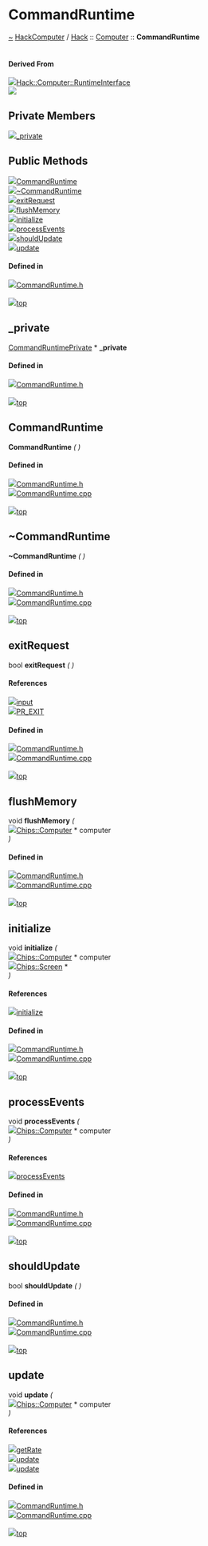 <a id="commandruntime"></a>
<h1>CommandRuntime</h1>
<a id="a01203"></a>
<a href="https://github.com/CharlesCarley/HackComputer#~">~</a>
<a href="index.md#index">HackComputer</a>
<span class="inline-text">/</span>
<a href="a00891.md#hack">Hack</a>
<span class="inline-text">::</span>
<a href="a00901.md#computer">Computer</a>
<span class="inline-text">::</span>
<span class="bold-text"><b>CommandRuntime</b></span>
<br/>
<br/>
<a id="derived-from"></a>
<h4>Derived From</h4>
<div class="icon-link">
<img src="../images/class.svg"/><a href="a01215.md#runtimeinterface">Hack::Computer::RuntimeInterface</a>
</div>
<img src="../images/dot/internal-diagram-42.dot.svg"/><br/>
<a id="private-members"></a>
<h2>Private Members</h2>
<span class="icon-list-item"><a href="#_private" class="icon-list-item"><img src="../images/class.svg" class="icon-list-item"/><span class="icon-list-item">_private</span>
</a>
</span>
<br/>
<a id="public-methods"></a>
<h2>Public Methods</h2>
<span class="icon-list-item"><a href="#commandruntime" class="icon-list-item"><img src="../images/class.svg" class="icon-list-item"/><span class="icon-list-item">CommandRuntime</span>
</a>
</span>
<br/>
<span class="icon-list-item"><a href="#~commandruntime" class="icon-list-item"><img src="../images/class.svg" class="icon-list-item"/><span class="icon-list-item">~CommandRuntime</span>
</a>
</span>
<br/>
<span class="icon-list-item"><a href="#exitrequest" class="icon-list-item"><img src="../images/class.svg" class="icon-list-item"/><span class="icon-list-item">exitRequest</span>
</a>
</span>
<br/>
<span class="icon-list-item"><a href="#flushmemory" class="icon-list-item"><img src="../images/class.svg" class="icon-list-item"/><span class="icon-list-item">flushMemory</span>
</a>
</span>
<br/>
<span class="icon-list-item"><a href="#initialize" class="icon-list-item"><img src="../images/class.svg" class="icon-list-item"/><span class="icon-list-item">initialize</span>
</a>
</span>
<br/>
<span class="icon-list-item"><a href="#processevents" class="icon-list-item"><img src="../images/class.svg" class="icon-list-item"/><span class="icon-list-item">processEvents</span>
</a>
</span>
<br/>
<span class="icon-list-item"><a href="#shouldupdate" class="icon-list-item"><img src="../images/class.svg" class="icon-list-item"/><span class="icon-list-item">shouldUpdate</span>
</a>
</span>
<br/>
<span class="icon-list-item"><a href="#update" class="icon-list-item"><img src="../images/class.svg" class="icon-list-item"/><span class="icon-list-item">update</span>
</a>
</span>
<br/>
<a id="defined-in"></a>
<h4>Defined in</h4>
<span class="icon-list-item"><a href="https://github.com/CharlesCarley/HackComputer/blob/master/Source/Computer/CommandRuntime.h#L31" class="icon-list-item"><img src="../images/file.svg" class="icon-list-item"/><span class="icon-list-item">CommandRuntime.h</span>
</a>
</span>
<br/>
<br/>
<span class="icon-list-item"><a href="#commandruntime" class="icon-list-item"><img src="../images/jumpToTop.svg" class="icon-list-item"/><span class="icon-list-item">top</span>
</a>
</span>
<a id="_private"></a>
<h2>_private</h2>
<a href="a01199.md#commandruntimeprivate">CommandRuntimePrivate</a>
<span class="inline-text"> *</span>
<span class="bold-text"><b>_private</b></span>
<br/>
<a id="defined-in"></a>
<h4>Defined in</h4>
<span class="icon-list-item"><a href="https://github.com/CharlesCarley/HackComputer/blob/master/Source/Computer/CommandRuntime.h#L33" class="icon-list-item"><img src="../images/file.svg" class="icon-list-item"/><span class="icon-list-item">CommandRuntime.h</span>
</a>
</span>
<br/>
<br/>
<span class="icon-list-item"><a href="#commandruntime" class="icon-list-item"><img src="../images/jumpToTop.svg" class="icon-list-item"/><span class="icon-list-item">top</span>
</a>
</span>
<br/>
<a id="commandruntime"></a>
<h2>CommandRuntime</h2>
<span class="bold-text"><b>CommandRuntime</b></span>
<span class="italic-text"><i>(</i></span>
<span class="italic-text"><i>)</i></span>
<a id="defined-in"></a>
<h4>Defined in</h4>
<span class="icon-list-item"><a href="https://github.com/CharlesCarley/HackComputer/blob/master/Source/Computer/CommandRuntime.h#L36" class="icon-list-item"><img src="../images/file.svg" class="icon-list-item"/><span class="icon-list-item">CommandRuntime.h</span>
</a>
</span>
<br/>
<span class="icon-list-item"><a href="https://github.com/CharlesCarley/HackComputer/blob/master/Source/Computer/CommandRuntime.cpp#L74" class="icon-list-item"><img src="../images/file.svg" class="icon-list-item"/><span class="icon-list-item">CommandRuntime.cpp</span>
</a>
</span>
<br/>
<br/>
<span class="icon-list-item"><a href="#commandruntime" class="icon-list-item"><img src="../images/jumpToTop.svg" class="icon-list-item"/><span class="icon-list-item">top</span>
</a>
</span>
<br/>
<a id="~commandruntime"></a>
<h2>~CommandRuntime</h2>
<span class="bold-text"><b>~CommandRuntime</b></span>
<span class="italic-text"><i>(</i></span>
<span class="italic-text"><i>)</i></span>
<a id="defined-in"></a>
<h4>Defined in</h4>
<span class="icon-list-item"><a href="https://github.com/CharlesCarley/HackComputer/blob/master/Source/Computer/CommandRuntime.h#L38" class="icon-list-item"><img src="../images/file.svg" class="icon-list-item"/><span class="icon-list-item">CommandRuntime.h</span>
</a>
</span>
<br/>
<span class="icon-list-item"><a href="https://github.com/CharlesCarley/HackComputer/blob/master/Source/Computer/CommandRuntime.cpp#L79" class="icon-list-item"><img src="../images/file.svg" class="icon-list-item"/><span class="icon-list-item">CommandRuntime.cpp</span>
</a>
</span>
<br/>
<br/>
<span class="icon-list-item"><a href="#commandruntime" class="icon-list-item"><img src="../images/jumpToTop.svg" class="icon-list-item"/><span class="icon-list-item">top</span>
</a>
</span>
<br/>
<a id="exitrequest"></a>
<h2>exitRequest</h2>
<span class="inline-text">bool</span>
<span class="bold-text"><b>exitRequest</b></span>
<span class="italic-text"><i>(</i></span>
<span class="italic-text"><i>)</i></span>
<a id="references"></a>
<h4>References</h4>
<div class="paragraph">
<span class="paragraph"><img src="../images/class.svg"/><a href="a01199.md#input">input</a>
</span>
</div>
<div class="paragraph">
<span class="paragraph"><img src="../images/class.svg"/><a href="a00905.md#pr_exit">PR_EXIT</a>
</span>
</div>
<a id="defined-in"></a>
<h4>Defined in</h4>
<span class="icon-list-item"><a href="https://github.com/CharlesCarley/HackComputer/blob/master/Source/Computer/CommandRuntime.h#L44" class="icon-list-item"><img src="../images/file.svg" class="icon-list-item"/><span class="icon-list-item">CommandRuntime.h</span>
</a>
</span>
<br/>
<span class="icon-list-item"><a href="https://github.com/CharlesCarley/HackComputer/blob/master/Source/Computer/CommandRuntime.cpp#L96" class="icon-list-item"><img src="../images/file.svg" class="icon-list-item"/><span class="icon-list-item">CommandRuntime.cpp</span>
</a>
</span>
<br/>
<br/>
<span class="icon-list-item"><a href="#commandruntime" class="icon-list-item"><img src="../images/jumpToTop.svg" class="icon-list-item"/><span class="icon-list-item">top</span>
</a>
</span>
<br/>
<a id="flushmemory"></a>
<h2>flushMemory</h2>
<span class="inline-text">void</span>
<span class="bold-text"><b>flushMemory</b></span>
<span class="italic-text"><i>(</i></span>
<div class="paragraph">
<span class="paragraph"><img src="../images/horSpace24px.svg"/><a href="a00999.md#computer">Chips::Computer</a>
<span class="inline-text"> *</span>
<span class="inline-text">computer</span>
</span>
</div>
<span class="italic-text"><i>)</i></span>
<a id="defined-in"></a>
<h4>Defined in</h4>
<span class="icon-list-item"><a href="https://github.com/CharlesCarley/HackComputer/blob/master/Source/Computer/CommandRuntime.h#L48" class="icon-list-item"><img src="../images/file.svg" class="icon-list-item"/><span class="icon-list-item">CommandRuntime.h</span>
</a>
</span>
<br/>
<span class="icon-list-item"><a href="https://github.com/CharlesCarley/HackComputer/blob/master/Source/Computer/CommandRuntime.cpp#L106" class="icon-list-item"><img src="../images/file.svg" class="icon-list-item"/><span class="icon-list-item">CommandRuntime.cpp</span>
</a>
</span>
<br/>
<br/>
<span class="icon-list-item"><a href="#commandruntime" class="icon-list-item"><img src="../images/jumpToTop.svg" class="icon-list-item"/><span class="icon-list-item">top</span>
</a>
</span>
<br/>
<a id="initialize"></a>
<h2>initialize</h2>
<span class="inline-text">void</span>
<span class="bold-text"><b>initialize</b></span>
<span class="italic-text"><i>(</i></span>
<div class="paragraph">
<span class="paragraph"><img src="../images/horSpace24px.svg"/><a href="a00999.md#computer">Chips::Computer</a>
<span class="inline-text"> *</span>
<span class="inline-text">computer</span>
</span>
</div>
<div class="paragraph">
<span class="paragraph"><img src="../images/horSpace24px.svg"/><a href="a00893.md#screen">Chips::Screen</a>
<span class="inline-text"> *</span>
</span>
</div>
<span class="italic-text"><i>)</i></span>
<a id="references"></a>
<h4>References</h4>
<div class="paragraph">
<span class="paragraph"><img src="../images/class.svg"/><a href="a01199.md#initialize">initialize</a>
</span>
</div>
<a id="defined-in"></a>
<h4>Defined in</h4>
<span class="icon-list-item"><a href="https://github.com/CharlesCarley/HackComputer/blob/master/Source/Computer/CommandRuntime.h#L42" class="icon-list-item"><img src="../images/file.svg" class="icon-list-item"/><span class="icon-list-item">CommandRuntime.h</span>
</a>
</span>
<br/>
<span class="icon-list-item"><a href="https://github.com/CharlesCarley/HackComputer/blob/master/Source/Computer/CommandRuntime.cpp#L90" class="icon-list-item"><img src="../images/file.svg" class="icon-list-item"/><span class="icon-list-item">CommandRuntime.cpp</span>
</a>
</span>
<br/>
<br/>
<span class="icon-list-item"><a href="#commandruntime" class="icon-list-item"><img src="../images/jumpToTop.svg" class="icon-list-item"/><span class="icon-list-item">top</span>
</a>
</span>
<br/>
<a id="processevents"></a>
<h2>processEvents</h2>
<span class="inline-text">void</span>
<span class="bold-text"><b>processEvents</b></span>
<span class="italic-text"><i>(</i></span>
<div class="paragraph">
<span class="paragraph"><img src="../images/horSpace24px.svg"/><a href="a00999.md#computer">Chips::Computer</a>
<span class="inline-text"> *</span>
<span class="inline-text">computer</span>
</span>
</div>
<span class="italic-text"><i>)</i></span>
<a id="references"></a>
<h4>References</h4>
<div class="paragraph">
<span class="paragraph"><img src="../images/class.svg"/><a href="a01199.md#processevents">processEvents</a>
</span>
</div>
<a id="defined-in"></a>
<h4>Defined in</h4>
<span class="icon-list-item"><a href="https://github.com/CharlesCarley/HackComputer/blob/master/Source/Computer/CommandRuntime.h#L46" class="icon-list-item"><img src="../images/file.svg" class="icon-list-item"/><span class="icon-list-item">CommandRuntime.h</span>
</a>
</span>
<br/>
<span class="icon-list-item"><a href="https://github.com/CharlesCarley/HackComputer/blob/master/Source/Computer/CommandRuntime.cpp#L101" class="icon-list-item"><img src="../images/file.svg" class="icon-list-item"/><span class="icon-list-item">CommandRuntime.cpp</span>
</a>
</span>
<br/>
<br/>
<span class="icon-list-item"><a href="#commandruntime" class="icon-list-item"><img src="../images/jumpToTop.svg" class="icon-list-item"/><span class="icon-list-item">top</span>
</a>
</span>
<br/>
<a id="shouldupdate"></a>
<h2>shouldUpdate</h2>
<span class="inline-text">bool</span>
<span class="bold-text"><b>shouldUpdate</b></span>
<span class="italic-text"><i>(</i></span>
<span class="italic-text"><i>)</i></span>
<a id="defined-in"></a>
<h4>Defined in</h4>
<span class="icon-list-item"><a href="https://github.com/CharlesCarley/HackComputer/blob/master/Source/Computer/CommandRuntime.h#L40" class="icon-list-item"><img src="../images/file.svg" class="icon-list-item"/><span class="icon-list-item">CommandRuntime.h</span>
</a>
</span>
<br/>
<span class="icon-list-item"><a href="https://github.com/CharlesCarley/HackComputer/blob/master/Source/Computer/CommandRuntime.cpp#L85" class="icon-list-item"><img src="../images/file.svg" class="icon-list-item"/><span class="icon-list-item">CommandRuntime.cpp</span>
</a>
</span>
<br/>
<br/>
<span class="icon-list-item"><a href="#commandruntime" class="icon-list-item"><img src="../images/jumpToTop.svg" class="icon-list-item"/><span class="icon-list-item">top</span>
</a>
</span>
<br/>
<a id="update"></a>
<h2>update</h2>
<span class="inline-text">void</span>
<span class="bold-text"><b>update</b></span>
<span class="italic-text"><i>(</i></span>
<div class="paragraph">
<span class="paragraph"><img src="../images/horSpace24px.svg"/><a href="a00999.md#computer">Chips::Computer</a>
<span class="inline-text"> *</span>
<span class="inline-text">computer</span>
</span>
</div>
<span class="italic-text"><i>)</i></span>
<a id="references"></a>
<h4>References</h4>
<div class="paragraph">
<span class="paragraph"><img src="../images/class.svg"/><a href="a01215.md#getrate">getRate</a>
</span>
</div>
<div class="paragraph">
<span class="paragraph"><img src="../images/class.svg"/><a href="a00999.md#update">update</a>
</span>
</div>
<div class="paragraph">
<span class="paragraph"><img src="../images/class.svg"/><a href="a01199.md#update">update</a>
</span>
</div>
<a id="defined-in"></a>
<h4>Defined in</h4>
<span class="icon-list-item"><a href="https://github.com/CharlesCarley/HackComputer/blob/master/Source/Computer/CommandRuntime.h#L50" class="icon-list-item"><img src="../images/file.svg" class="icon-list-item"/><span class="icon-list-item">CommandRuntime.h</span>
</a>
</span>
<br/>
<span class="icon-list-item"><a href="https://github.com/CharlesCarley/HackComputer/blob/master/Source/Computer/CommandRuntime.cpp#L110" class="icon-list-item"><img src="../images/file.svg" class="icon-list-item"/><span class="icon-list-item">CommandRuntime.cpp</span>
</a>
</span>
<br/>
<br/>
<span class="icon-list-item"><a href="#commandruntime" class="icon-list-item"><img src="../images/jumpToTop.svg" class="icon-list-item"/><span class="icon-list-item">top</span>
</a>
</span>
<br/>
</div>
</div>
</body>
</html>
